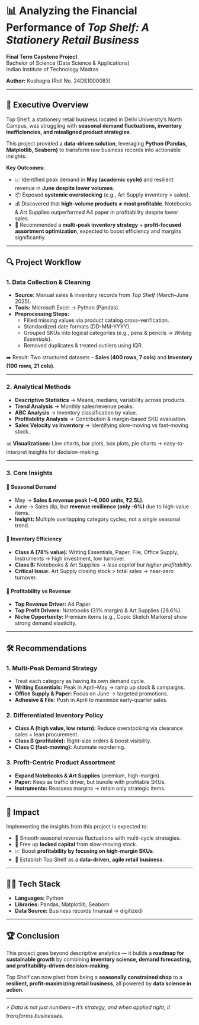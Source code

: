 # 📊 Analyzing the Financial Performance of *Top Shelf: A Stationery Retail Business*

**Final Term Capstone Project**  
Bachelor of Science (Data Science & Applications)  
Indian Institute of Technology Madras  

**Author:** Kushagra (Roll No. 24DS1000083)  

---

## 🌟 Executive Overview  

Top Shelf, a stationery retail business located in Delhi University’s North Campus, was struggling with **seasonal demand fluctuations, inventory inefficiencies, and misaligned product strategies**.  

This project provided a **data-driven solution**, leveraging **Python (Pandas, Matplotlib, Seaborn)** to transform raw business records into actionable insights.  

**Key Outcomes:**
- 📈 Identified peak demand in **May (academic cycle)** and resilient revenue in **June despite lower volumes**.  
- 📦 Exposed **systemic overstocking** (e.g., Art Supply inventory > sales).  
- 💰 Discovered that **high-volume products ≠ most profitable**. Notebooks & Art Supplies outperformed A4 paper in profitability despite lower sales.  
- 🎯 Recommended a **multi-peak inventory strategy** + **profit-focused assortment optimization**, expected to boost efficiency and margins significantly.  

---

## 🔍 Project Workflow  

### 1. Data Collection & Cleaning  
- **Source:** Manual sales & inventory records from *Top Shelf* (March–June 2025).  
- **Tools:** Microsoft Excel → Python (Pandas).  
- **Preprocessing Steps:**  
  - Filled missing values via product catalog cross-verification.  
  - Standardized date formats (DD-MM-YYYY).  
  - Grouped SKUs into logical categories (e.g., pens & pencils → *Writing Essentials*).  
  - Removed duplicates & treated outliers using IQR.  

➡️ Result: Two structured datasets – **Sales (400 rows, 7 cols)** and **Inventory (100 rows, 21 cols)**.  

---

### 2. Analytical Methods  
- **Descriptive Statistics** → Means, medians, variability across products.  
- **Trend Analysis** → Monthly sales/revenue peaks.  
- **ABC Analysis** → Inventory classification by value.  
- **Profitability Analysis** → Contribution & margin-based SKU evaluation.  
- **Sales Velocity vs Inventory** → Identifying slow-moving vs fast-moving stock.  

📊 **Visualizations:** Line charts, bar plots, box plots, pie charts → easy-to-interpret insights for decision-making.  

---

### 3. Core Insights  

#### 📌 Seasonal Demand  
- May → **Sales & revenue peak (~6,000 units, ₹2.5L)**.  
- June → Sales dip, but **revenue resilience (only -6%)** due to high-value items.  
- **Insight:** Multiple overlapping category cycles, not a single seasonal trend.  

#### 📌 Inventory Efficiency  
- **Class A (78% value):** Writing Essentials, Paper, File, Office Supply, Instruments → high investment, low turnover.  
- **Class B:** Notebooks & Art Supplies → *less capital but higher profitability*.  
- **Critical Issue:** Art Supply closing stock > total sales → near-zero turnover.  

#### 📌 Profitability vs Revenue  
- **Top Revenue Driver:** A4 Paper.  
- **Top Profit Drivers:** Notebooks (31% margin) & Art Supplies (28.6%).  
- **Niche Opportunity:** Premium items (e.g., Copic Sketch Markers) show strong demand elasticity.  

---

## 🛠 Recommendations  

### 1. Multi-Peak Demand Strategy  
- Treat each category as having its own demand cycle.  
- **Writing Essentials:** Peak in April–May → ramp up stock & campaigns.  
- **Office Supply & Paper:** Focus on June → targeted promotions.  
- **Adhesive & File:** Push in April to maximize early-quarter sales.  

### 2. Differentiated Inventory Policy  
- **Class A (high value, low return):** Reduce overstocking via clearance sales + lean procurement.  
- **Class B (profitable):** Right-size orders & boost visibility.  
- **Class C (fast-moving):** Automate reordering.  

### 3. Profit-Centric Product Assortment  
- **Expand Notebooks & Art Supplies** (premium, high-margin).  
- **Paper:** Keep as traffic driver, but bundle with profitable SKUs.  
- **Instruments:** Reassess margins → retain only strategic items.  

---

## 🚀 Impact  

Implementing the insights from this project is expected to:  
- 🔄 Smooth seasonal revenue fluctuations with multi-cycle strategies.  
- 💸 Free up **locked capital** from slow-moving stock.  
- 📈 Boost **profitability by focusing on high-margin SKUs**.  
- 🎯 Establish Top Shelf as a **data-driven, agile retail business**.  

---

## 🧑‍💻 Tech Stack  

- **Languages:** Python  
- **Libraries:** Pandas, Matplotlib, Seaborn  
- **Data Source:** Business records (manual → digitized)  

---

## 🏆 Conclusion  

This project goes beyond descriptive analytics — it builds a **roadmap for sustainable growth** by combining **inventory science, demand forecasting, and profitability-driven decision-making**.  

Top Shelf can now pivot from being a **seasonally constrained shop** to a **resilient, profit-maximizing retail business**, all powered by **data science in action**.  

---

⚡ *Data is not just numbers – it’s strategy, and when applied right, it transforms businesses.*  
